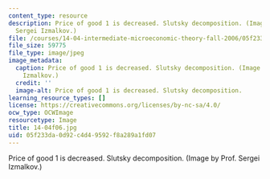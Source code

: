 ```yaml
---
content_type: resource
description: Price of good 1 is decreased. Slutsky decomposition. (Image by Prof.
  Sergei Izmalkov.)
file: /courses/14-04-intermediate-microeconomic-theory-fall-2006/05f233da0d92c4d49592f8a289a1fd07_14-04f06.jpg
file_size: 59775
file_type: image/jpeg
image_metadata:
  caption: Price of good 1 is decreased. Slutsky decomposition. (Image by Prof. Sergei
    Izmalkov.)
  credit: ''
  image-alt: Price of good 1 is decreased. Slutsky decomposition.
learning_resource_types: []
license: https://creativecommons.org/licenses/by-nc-sa/4.0/
ocw_type: OCWImage
resourcetype: Image
title: 14-04f06.jpg
uid: 05f233da-0d92-c4d4-9592-f8a289a1fd07
---
```

Price of good 1 is decreased. Slutsky decomposition. (Image by Prof. Sergei Izmalkov.)